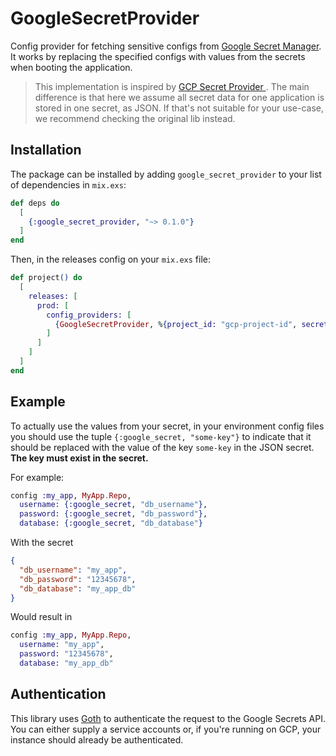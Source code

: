 # GoogleSecretProvider

Config provider for fetching sensitive configs from [Google Secret Manager](https://cloud.google.com/secret-manager). 
It works by replacing the specified configs with values from the secrets when booting the application.

> This implementation is inspired by [GCP Secret Provider
](https://github.com/Adzz/gcp_secret_provider). The main difference is that here we assume all secret data 
for one application is stored in one secret, as JSON. If that's not suitable for your use-case, we recommend checking 
the original lib instead.

## Installation

The package can be installed by adding `google_secret_provider` to your list of dependencies in `mix.exs`:

```elixir
def deps do
  [
    {:google_secret_provider, "~> 0.1.0"}
  ]
end
```

Then, in the releases config on your `mix.exs` file:

```elixir
def project() do
  [
    releases: [
      prod: [
        config_providers: [
          {GoogleSecretProvider, %{project_id: "gcp-project-id", secret_id: "your-secret-id"}}
        ]
      ]
    ]
  ]
end
```

## Example

To actually use the values from your secret, in your environment config files you should use the tuple 
`{:google_secret, "some-key"}` to indicate that it should be replaced with the value of the key `some-key` in the 
JSON secret. **The key must exist in the secret.** 

For example:

```elixir
config :my_app, MyApp.Repo,
  username: {:google_secret, "db_username"},
  password: {:google_secret, "db_password"},
  database: {:google_secret, "db_database"}
```

With the secret

```json
{
  "db_username": "my_app",
  "db_password": "12345678",
  "db_database": "my_app_db"
}
```

Would result in

```elixir
config :my_app, MyApp.Repo,
  username: "my_app",
  password: "12345678",
  database: "my_app_db"
```

## Authentication

This library uses [Goth](https://github.com/peburrows/goth) to authenticate the request to the Google Secrets API. You 
can either supply a service accounts or, if you're running on GCP, your instance should already be authenticated. 